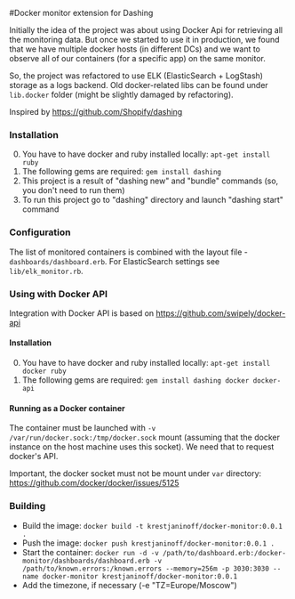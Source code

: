 #Docker monitor extension for Dashing

Initially the idea of the project was about using Docker Api for retrieving all the monitoring data.
But once we started to use it in production, we found that we have multiple docker hosts (in different DCs)
and we want to observe all of our containers (for a specific app) on the same monitor.

So, the project was refactored to use ELK (ElasticSearch + LogStash) storage as a logs backend.
Old docker-related libs can be found under `lib.docker` folder (might be slightly damaged by refactoring).

Inspired by https://github.com/Shopify/dashing

### Installation
0. You have to have docker and ruby installed locally: `apt-get install ruby`
1. The following gems are required: `gem install dashing`
2. This project is a result of "dashing new" and "bundle" commands (so, you don't need to run them)
3. To run this project go to "dashing" directory and launch "dashing start" command


### Configuration
The list of monitored containers is combined with the layout file - `dashboards/dashboard.erb`.
For ElasticSearch settings see `lib/elk_monitor.rb`.


### Using with Docker API
Integration with Docker API is based on https://github.com/swipely/docker-api

#### Installation
0. You have to have docker and ruby installed locally: `apt-get install docker ruby`
1. The following gems are required: `gem install dashing docker docker-api`

#### Running as a Docker container
The container must be launched with `-v /var/run/docker.sock:/tmp/docker.sock`
mount (assuming that the docker instance on the host machine uses this socket).
We need that to request docker's API.

Important, the docker socket must not be mount under `var` directory: https://github.com/docker/docker/issues/5125


### Building

  * Build the image: `docker build -t krestjaninoff/docker-monitor:0.0.1 .`
  * Push the image: `docker push krestjaninoff/docker-monitor:0.0.1 .`
  * Start the container: `docker run -d -v /path/to/dashboard.erb:/docker-monitor/dashboards/dashboard.erb -v /path/to/known.errors:/known.errors --memory=256m -p 3030:3030 --name docker-monitor krestjaninoff/docker-monitor:0.0.1`
  * Add the timezone, if necessary (-e "TZ=Europe/Moscow")

